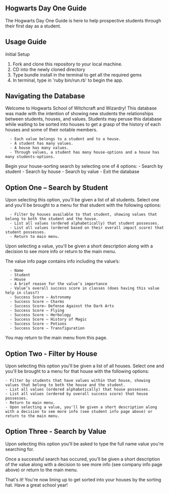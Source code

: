 ## Hogwarts Day One Guide

The Hogwarts Day One Guide is here to help prospective students through their first day as a student. 


## Usage Guide 

Initial Setup
1. Fork and clone this repository to your local machine.
2. CD into the newly cloned directory
3. Type bundle install in the terminal to get all the required gems
4. In terminal, type in 'ruby bin/run.rb' to begin the app.

## Navigating the Database

Welcome to Hogwarts School of Witchcraft and Wizardry! This database was made with the intention of showing new students the relationships between students, houses, and values. Students may peruse this database while waiting to be sorted into houses to get a grasp of the history of each houses and some of their notable members. 

      - Each value belongs to a student and to a house.
      - A student has many values.
      - A house has many values.
      - Through values, a student has many house-options and a house has many students-options.
Begin your house-sorting search by selecting one of 4 options: 
      - Search by student
      - Search by house
      - Search by value
      - Exit the database

## Option One – Search by Student

Upon selecting this option, you'll be given a list of all students. Select one and you'll be brought to a menu for that student with the following options:

      - Filter by houses available to that student, showing values that belong to both the student and the house.
      - List all values (ordered alphabetically) that student possesses.
      - List all values (ordered based on their overall impact score) that student possesses.
      - Return to main menu.

Upon selecting a value, you'll be given a short description along with a decision to see more info or return to the main menu.

The value info page contains info including the value’s:

      - Name
      - Student
      - House
      - A brief reason for the value’s importance
      - Value’s overall success score in classes (does having this value help in class?)
      - Success Score – Astronomy
      - Success Score – Charms
      - Success Score– Defense Against the Dark Arts 
      - Success Score – Flying
      - Success Score – Herbology
      - Success Score – History of Magic
      - Success Score – Potions
      - Success Score – Transfiguration

You may return to the main menu from this page.

## Option Two - Filter by House

Upon selecting this option you'll be given a list of all houses. Select one and you'll be brought to a menu for that house with the following options:

    - Filter by students that have values within that house, showing values that belong to both the house and the student.
    - List all values (ordered alphabetically) that house possesses.
    - List all values (ordered by overall success score) that house possesses. 
    - Return to main menu.
    - Upon selecting a value, you'll be given a short description along with a decision to see more info (see student info page above) or return to the main menu.

## Option Three - Search by Value

Upon selecting this option you'll be asked to type the full name value you're searching for. 

Once a successful search has occured, you'll be given a short description of the value along with a decision to see more info (see company info page above) or return to the main menu.

That's it! You're now lining up to get sorted into your houses by the sorting hat. Have a great school year! 
